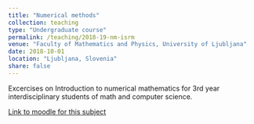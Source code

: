 ```yaml
---
title: "Numerical methods"
collection: teaching
type: "Undergraduate course"
permalink: /teaching/2018-19-nm-isrm
venue: "Faculty of Mathematics and Physics, University of Ljubljana"
date: 2018-10-01
location: "Ljubljana, Slovenia"
share: false
---
```


Excercises on Introduction to numerical mathematics for 3rd year interdisciplinary students of math and computer science.

[Link to moodle for this subject](https://ucilnica1819.fmf.uni-lj.si/course/view.php?id=325)
